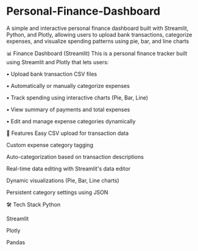 # Personal-Finance-Dashboard
A simple and interactive personal finance dashboard built with Streamlit, Python, and Plotly, allowing users to upload bank transactions, categorize expenses, and visualize spending patterns using pie, bar, and line charts

📊 Finance Dashboard (Streamlit)
This is a personal finance tracker built using Streamlit and Plotly that lets users:

•	Upload bank transaction CSV files

•	Automatically or manually categorize expenses

•	Track spending using interactive charts (Pie, Bar, Line)

•	View summary of payments and total expenses

•	Edit and manage expense categories dynamically

🚀 Features
Easy CSV upload for transaction data

Custom expense category tagging

Auto-categorization based on transaction descriptions

Real-time data editing with Streamlit's data editor

Dynamic visualizations (Pie, Bar, Line charts)

Persistent category settings using JSON

🛠 Tech Stack
Python

Streamlit

Plotly

Pandas

